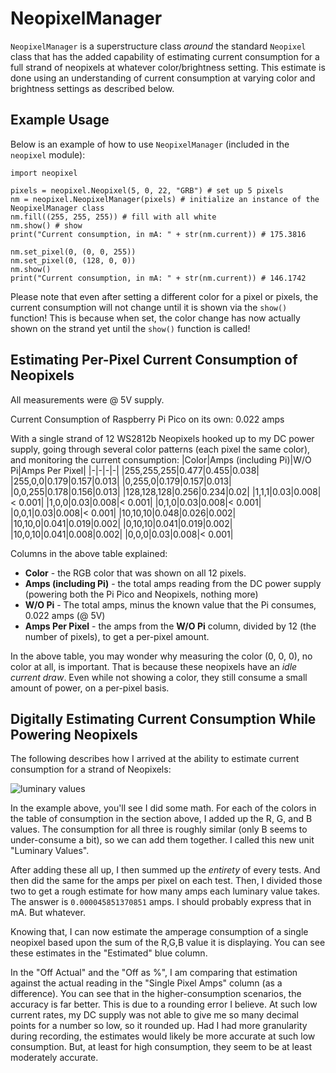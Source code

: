 # NeopixelManager
`NeopixelManager` is a superstructure class *around* the standard `Neopixel` class that has the added capability of estimating current consumption for a full strand of neopixels at whatever color/brightness setting. This estimate is done using an understanding of current consumption at varying color and brightness settings as described below.

## Example Usage
Below is an example of how to use `NeopixelManager` (included in the `neopixel` module):
```
import neopixel

pixels = neopixel.Neopixel(5, 0, 22, "GRB") # set up 5 pixels
nm = neopixel.NeopixelManager(pixels) # initialize an instance of the NeopixelManager class
nm.fill((255, 255, 255)) # fill with all white
nm.show() # show
print("Current consumption, in mA: " + str(nm.current)) # 175.3816

nm.set_pixel(0, (0, 0, 255))
nm.set_pixel(0, (128, 0, 0))
nm.show()
print("Current consumption, in mA: " + str(nm.current)) # 146.1742
```

Please note that even after setting a different color for a pixel or pixels, the current consumption will not change until it is shown via the `show()` function! This is because when set, the color change has now actually shown on the strand yet until the `show()` function is called!

## Estimating Per-Pixel Current Consumption of Neopixels
All measurements were @ 5V supply.

Current Consumption of Raspberry Pi Pico on its own: 0.022 amps

With a single strand of 12 WS2812b Neopixels hooked up to my DC power supply, going through several color patterns (each pixel the same color), and monitoring the current consumption:
|Color|Amps (including Pi)|W/O Pi|Amps Per Pixel|
|-|-|-|-|
|255,255,255|0.477|0.455|0.038|
|255,0,0|0.179|0.157|0.013|
|0,255,0|0.179|0.157|0.013|
|0,0,255|0.178|0.156|0.013|
|128,128,128|0.256|0.234|0.02|
|1,1,1|0.03|0.008|< 0.001|
|1,0,0|0.03|0.008|< 0.001|
|0,1,0|0.03|0.008|< 0.001|
|0,0,1|0.03|0.008|< 0.001|
|10,10,10|0.048|0.026|0.002|
|10,10,0|0.041|0.019|0.002|
|0,10,10|0.041|0.019|0.002|
|10,0,10|0.041|0.008|0.002|
|0,0,0|0.03|0.008|< 0.001|

Columns in the above table explained:
- **Color** - the RGB color that was shown on all 12 pixels.
- **Amps (including Pi)** - the total amps reading from the DC power supply (powering both the Pi Pico and Neopixels, nothing more)
- **W/O Pi** - The total amps, minus the known value that the Pi consumes, 0.022 amps (@ 5V)
- **Amps Per Pixel** - the amps from the **W/O Pi** column, divided by 12 (the number of pixels), to get a per-pixel amount.

In the above table, you may wonder why measuring the color (0, 0, 0), no color at all, is important. That is because these neopixels have an *idle current draw*. Even while not showing a color, they still consume a small amount of power, on a per-pixel basis.

## Digitally Estimating Current Consumption While Powering Neopixels
The following describes how I arrived at the ability to estimate current consumption for a strand of Neopixels:

![luminary values](https://i.imgur.com/eNnyeB5.png)

In the example above, you'll see I did some math. For each of the colors in the table of consumption in the section above, I added up the R, G, and B values. The consumption for all three is roughly similar (only B seems to under-consume a bit), so we can add them together. I called this new unit "Luminary Values". 

After adding these all up, I then summed up the *entirety* of every tests. And then did the same for the amps per pixel on each test. Then, I divided those two to get a rough estimate for how many amps each luminary value takes. The answer is `0.000045851370851` amps. I should probably express that in mA. But whatever.

Knowing that, I can now estimate the amperage consumption of a single neopixel based upon the sum of the R,G,B value it is displaying. You can see these estimates in the "Estimated" blue column.

In the "Off Actual" and the "Off as %", I am comparing that estimation against the actual reading in the "Single Pixel Amps" column (as a difference). You can see that in the higher-consumption scenarios, the accuracy is far better. This is due to a rounding error I believe. At such low current rates, my DC supply was not able to give me so many decimal points for a number so low, so it rounded up. Had I had more granularity during recording, the estimates would likely be more accurate at such low consumption. But, at least for high consumption, they seem to be at least moderately accurate.